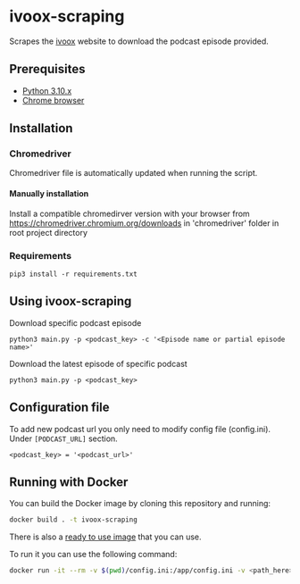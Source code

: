 # ivoox-scraping
Scrapes the [ivoox](https://www.ivoox.com/) website to download the podcast episode provided.

## Prerequisites

- [Python 3.10.x](https://www.python.org/downloads/)
- [Chrome browser](https://www.google.com/chrome/)

## Installation
### Chromedriver

Chromedriver file is automatically updated when running the script.

#### Manually installation

Install a compatible chromedirver version with your browser from https://chromedriver.chromium.org/downloads in 'chromedriver' folder in root project directory

### Requirements

`pip3 install -r requirements.txt`

## Using ivoox-scraping

Download specific podcast episode

`python3 main.py -p <podcast_key> -c '<Episode name or partial episode name>'`

Download the latest episode of specific podcast

`python3 main.py -p <podcast_key>`

## Configuration file

To add new podcast url you only need to modify config file (config.ini). Under `[PODCAST_URL]` section.

`<podcast_key> = '<podcast_url>'`

## Running with Docker

You can build the Docker image by cloning this repository and running:

```bash
docker build . -t ivoox-scraping
```

There is also a [ready to use image](https://hub.docker.com/repository/docker/jonazpiazu/ivoox-scraping/general) that you can use.

To run it you can use the following command:

```bash
docker run -it --rm -v $(pwd)/config.ini:/app/config.ini -v <path_here>/downloaded_podcast_audio:/app/downloaded_podcast_audio ivoox-scraping -p <podcast_key> -latest
```
